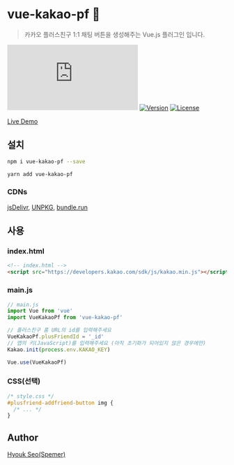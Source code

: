 # vue-kakao-pf 👋

> 카카오 플러스친구 1:1 채팅 버튼을 생성해주는 Vue.js 플러그인 입니다.

[![Gzipsize](https://img.badgesize.io/spemer/vue-kakao-pf/master/src/vue-kakao-pf.js?compression=gzip)](https://www.npmjs.com/package/vue-kakao-pf)
[![Version](https://img.shields.io/npm/v/vue-kakao-pf.svg)](https://www.npmjs.com/package/vue-kakao-pf)
[![License](https://img.shields.io/npm/l/vue-kakao-pf.svg)](https://github.com/spemer/vue-kakao-pf)

[Live Demo](https://spemer.github.io/vue-kakao-pf/)

## 설치

``` bash
npm i vue-kakao-pf --save
```

``` bash
yarn add vue-kakao-pf
```

### CDNs

[jsDelivr](https://cdn.jsdelivr.net/npm/vue-kakao-pf/),
[UNPKG](https://unpkg.com/vue-kakao-pf/),
[bundle.run](https://bundle.run/vue-kakao-pf)

## 사용

### index.html

``` html
<!-- index.html -->
<script src="https://developers.kakao.com/sdk/js/kakao.min.js"></script>
```

### main.js

``` javascript
// main.js
import Vue from 'vue'
import VueKakaoPf from 'vue-kakao-pf'

// 플러스친구 홈 URL의 id를 입력해주세요
VueKakaoPf.plusFriendId = '_id'
// 앱의 키(JavaScript)를 입력해주세요 (아직 초기화가 되어있지 않은 경우에만)
Kakao.init(process.env.KAKAO_KEY)

Vue.use(VueKakaoPf)
```

### CSS(선택)

``` css
/* style.css */
#plusfriend-addfriend-button img {
  /* ... */
}
```

## Author

[Hyouk Seo(Spemer)](https://github.com/spemer)
